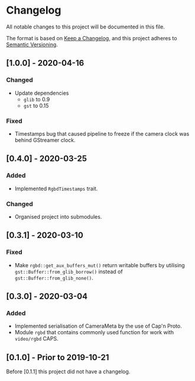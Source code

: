 # Changelog
All notable changes to this project will be documented in this file.

The format is based on [Keep a Changelog](https://keepachangelog.com/en/1.0.0/),
and this project adheres to [Semantic Versioning](https://semver.org/spec/v2.0.0.html).

## [1.0.0] - 2020-04-16
### Changed
- Update dependencies
  - `glib` to 0.9
  - `gst` to 0.15
### Fixed
- Timestamps bug that caused pipeline to freeze if the camera clock was behind GStreamer clock.

## [0.4.0] - 2020-03-25
### Added
- Implemented `RgbdTimestamps` trait.
### Changed
- Organised project into submodules.

## [0.3.1] - 2020-03-10
### Fixed
- Make `rgbd::get_aux_buffers_mut()` return writable buffers by utilising `gst::Buffer::from_glib_borrow()` instead of `gst::Buffer::from_glib_none()`.

## [0.3.0] - 2020-03-04
### Added
- Implemented serialisation of CameraMeta by the use of Cap'n Proto.
- Module `rgbd` that contains commonly used function for work with `video/rgbd` CAPS.

## [0.1.0] - Prior to 2019-10-21
Before [0.1.1] this project did not have a changelog.
